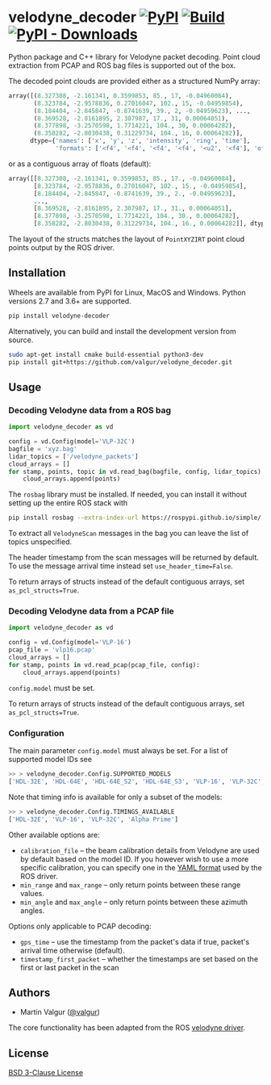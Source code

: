 # velodyne_decoder [![PyPI](https://img.shields.io/pypi/v/velodyne-decoder)](https://pypi.org/project/velodyne-decoder/) [![Build](https://github.com/valgur/velodyne_decoder/actions/workflows/build.yml/badge.svg?event=push)](https://github.com/valgur/velodyne_decoder/actions/workflows/build.yml) [![PyPI - Downloads](https://img.shields.io/pypi/dm/velodyne-decoder)](https://pypistats.org/packages/velodyne-decoder)

Python package and C++ library for Velodyne packet decoding. Point cloud extraction from PCAP and ROS bag files is
supported out of the box.

The decoded point clouds are provided either as a structured NumPy array:

```python
array([(8.327308, -2.161341, 0.3599853, 85., 17, -0.04960084),
       (8.323784, -2.9578836, 0.27016047, 102., 15, -0.04959854),
       (8.184404, -2.845847, -0.8741639, 39., 2, -0.04959623), ...,
       (8.369528, -2.8161895, 2.307987, 17., 31, 0.00064051),
       (8.377898, -3.2570598, 1.7714221, 104., 30, 0.00064282),
       (8.358282, -2.8030438, 0.31229734, 104., 16, 0.00064282)],
      dtype={'names': ['x', 'y', 'z', 'intensity', 'ring', 'time'],
             'formats': ['<f4', '<f4', '<f4', '<f4', '<u2', '<f4'], 'offsets': [0, 4, 8, 16, 20, 24], 'itemsize': 32})
```

or as a contiguous array of floats (default):

```python
array([[8.327308, -2.161341, 0.3599853, 85., 17., -0.04960084],
       [8.323784, -2.9578836, 0.27016047, 102., 15., -0.04959854],
       [8.184404, -2.845847, -0.8741639, 39., 2., -0.04959623],
       ...,
       [8.369528, -2.8161895, 2.307987, 17., 31., 0.00064051],
       [8.377898, -3.2570598, 1.7714221, 104., 30., 0.00064282],
       [8.358282, -2.8030438, 0.31229734, 104., 16., 0.00064282]], dtype=float32)
```

The layout of the structs matches the layout of `PointXYZIRT` point cloud points output by the ROS driver.

## Installation

Wheels are available from PyPI for Linux, MacOS and Windows. Python versions 2.7 and 3.6+ are supported.

```bash
pip install velodyne-decoder
```

Alternatively, you can build and install the development version from source.

```bash
sudo apt-get install cmake build-essential python3-dev
pip install git+https://github.com/valgur/velodyne_decoder.git
```

## Usage

### Decoding Velodyne data from a ROS bag

```python
import velodyne_decoder as vd

config = vd.Config(model='VLP-32C')
bagfile = 'xyz.bag'
lidar_topics = ['/velodyne_packets']
cloud_arrays = []
for stamp, points, topic in vd.read_bag(bagfile, config, lidar_topics):
    cloud_arrays.append(points)
```

The `rosbag` library must be installed. If needed, you can install it without setting up the entire ROS stack with

```bash
pip install rosbag --extra-index-url https://rospypi.github.io/simple/
```

To extract all `VelodyneScan` messages in the bag you can leave the list of topics unspecified.

The header timestamp from the scan messages will be returned by default. To use the message arrival time instead
set `use_header_time=False`.

To return arrays of structs instead of the default contiguous arrays, set `as_pcl_structs=True`.

### Decoding Velodyne data from a PCAP file

```python
import velodyne_decoder as vd

config = vd.Config(model='VLP-16')
pcap_file = 'vlp16.pcap'
cloud_arrays = []
for stamp, points in vd.read_pcap(pcap_file, config):
    cloud_arrays.append(points)
```

`config.model` must be set.

To return arrays of structs instead of the default contiguous arrays, set `as_pcl_structs=True`.

### Configuration

The main parameter `config.model` must always be set. For a list of supported model IDs see

```python
>> > velodyne_decoder.Config.SUPPORTED_MODELS
['HDL-32E', 'HDL-64E', 'HDL-64E_S2', 'HDL-64E_S3', 'VLP-16', 'VLP-32C', 'Alpha Prime']
```

Note that timing info is available for only a subset of the models:

```python
>> > velodyne_decoder.Config.TIMINGS_AVAILABLE
['HDL-32E', 'VLP-16', 'VLP-32C', 'Alpha Prime']
```

Other available options are:

* `calibration_file` – the beam calibration details from Velodyne are used by default based on the model ID. If you
  however wish to use a more specific calibration, you can specify one in
  the [YAML format](https://wiki.ros.org/velodyne_pointcloud#gen_calibration.py) used by the ROS driver.
* `min_range` and `max_range` – only return points between these range values.
* `min_angle` and `max_angle` – only return points between these azimuth angles.

Options only applicable to PCAP decoding:

* `gps_time` – use the timestamp from the packet's data if true, packet's arrival time otherwise (default).
* `timestamp_first_packet` – whether the timestamps are set based on the first or last packet in the scan

## Authors

* Martin Valgur ([@valgur](https://github.com/valgur))

The core functionality has been adapted from the ROS [velodyne driver](https://github.com/ros-drivers/velodyne).

## License

[BSD 3-Clause License](LICENSE)
